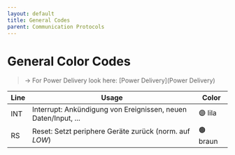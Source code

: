 ```yaml
---
layout: default
title: General Codes
parent: Communication Protocols
---
```




# General Color Codes

> → For Power Delivery look here: [Power Delivery](Power Delivery)



| Line | Usage                                                        | Color   |
| ---- | ------------------------------------------------------------ | ------- |
| INT  | Interrupt: Ankündigung von Ereignissen, neuen Daten/Input, ... | 🟣 lila  |
| RS   | Reset: Setzt periphere Geräte zurück (norm. auf *LOW*)       | 🟤 braun |

